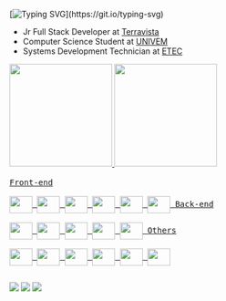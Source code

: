 [![Typing SVG](https://readme-typing-svg.herokuapp.com?font=Fira+Code&pause=1000&color=32C52B&vCenter=true&width=435&lines=%3E+Hello+World!)](https://git.io/typing-svg)

- Jr Full Stack Developer at [Terravista](https://www.queroterravista.com.br/)
- Computer Science Student at [UNIVEM](https://www.univem.edu.br/home)
- Systems Development Technician at [ETEC](https://www.cps.sp.gov.br/etec/)

<div>
  <a href="https://github.com/marllon2004">
  <img height="180em" src="https://github-readme-stats.vercel.app/api?username=marllon2004&show_icons=true&theme=chartreuse-dark&include_all_commits=true&count_private=true"/>
  <img height="180em" src="https://github-readme-stats.vercel.app/api/top-langs/?username=marllon2004&layout=compact&langs_count=7&theme=chartreuse-dark"/>
</div>
  
<div style="display: inline_block"><br>
  <kbd align="center"> 
    <kbd>Front-end</kbd>
    <br/><br/>
    <img align="center" height="30" width="40" src="https://cdn.jsdelivr.net/gh/devicons/devicon/icons/html5/html5-original.svg"/>
    <img align="center" height="30" width="40" src="https://cdn.jsdelivr.net/gh/devicons/devicon/icons/css3/css3-original.svg"/>
    <img align="center" height="30" width="40" src="https://cdn.jsdelivr.net/gh/devicons/devicon/icons/javascript/javascript-original.svg"/>
    <img align="center" height="30" width="40" src="https://cdn.jsdelivr.net/gh/devicons/devicon/icons/vuejs/vuejs-original-wordmark.svg"/>
    <img align="center" height="30" width="40" src="https://cdn.jsdelivr.net/gh/devicons/devicon@latest/icons/bootstrap/bootstrap-original-wordmark.svg" />
    <img align="center" height="30" width="40" src="https://cdn.jsdelivr.net/gh/devicons/devicon@latest/icons/jquery/jquery-plain-wordmark.svg" />
  </kbd>
  
  <kbd align="center"> 
    <kbd>Back-end</kbd>
    <br/><br/>
    <img align="center" height="30" width="40" src="https://cdn.jsdelivr.net/gh/devicons/devicon/icons/php/php-original.svg">
    <img align="center" height="30" width="40" src="https://cdn.jsdelivr.net/gh/devicons/devicon@latest/icons/zend/zend-original-wordmark.svg" />  
    <img align="center" height="30" width="40" src="https://cdn.jsdelivr.net/gh/devicons/devicon@latest/icons/laravel/laravel-original-wordmark.svg" />
    <img align="center" height="30" width="40" src="https://cdn.jsdelivr.net/gh/devicons/devicon@latest/icons/doctrine/doctrine-plain-wordmark.svg" />
    <img align="center" height="30" width="40" src="https://cdn.jsdelivr.net/gh/devicons/devicon@latest/icons/mysql/mysql-original-wordmark.svg" />
  </kbd>
  
  <kbd align="center"> 
    <kbd>Others</kbd>
    <br/><br/>
    <img align="center" height="30" width="40" src="https://cdn.jsdelivr.net/gh/devicons/devicon@latest/icons/ubuntu/ubuntu-original.svg" />
    <img align="center" height="30" width="40" src="https://cdn.jsdelivr.net/gh/devicons/devicon/icons/git/git-original.svg" />
    <img align="center" height="30" width="40" src="https://cdn.jsdelivr.net/gh/devicons/devicon/icons/github/github-original.svg" />
    <img align="center" height="30" width="40" src="https://cdn.jsdelivr.net/gh/devicons/devicon@latest/icons/gitlab/gitlab-original.svg" />
    <img align="center" height="30" width="40" src="https://cdn.jsdelivr.net/gh/devicons/devicon/icons/vscode/vscode-original.svg" />
    <img align="center" height="30" width="40" src="https://cdn.jsdelivr.net/gh/devicons/devicon@latest/icons/phpstorm/phpstorm-original.svg" />
  </kbd
</div>
  
 ##
  
<div>
  <a href="https://instagram.com/_araujmll" target="_blank"><img src="https://img.shields.io/badge/-Instagram-%23E4405F?style=for-the-badge&logo=instagram&logoColor=white" target="_blank"></a>
  <a href = "mailto:marllonaraujo.silva@gmail.com"><img src="https://img.shields.io/badge/-Gmail-%23333?style=for-the-badge&logo=gmail&logoColor=white" target="_blank"></a>
  <a href="https://www.linkedin.com/in/marllon2004" target="_blank"><img src="https://img.shields.io/badge/-LinkedIn-%230077B5?style=for-the-badge&logo=linkedin&logoColor=white" target="_blank"></a> 
 </div>
